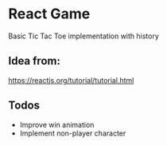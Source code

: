 # React Game

Basic Tic Tac Toe implementation with history

## Idea from:

https://reactjs.org/tutorial/tutorial.html

## Todos

- Improve win animation
- Implement non-player character
